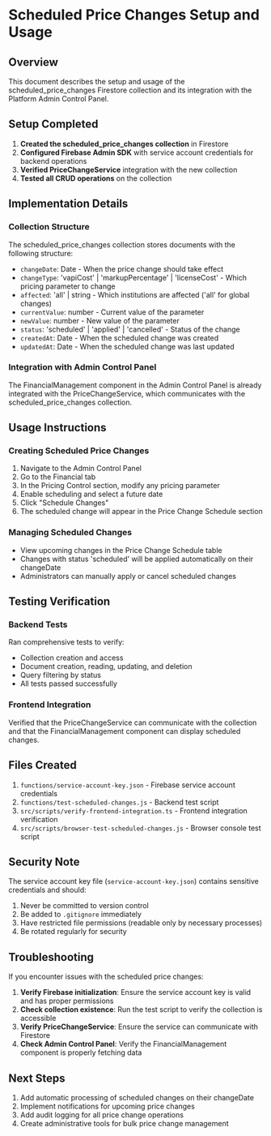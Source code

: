 # Scheduled Price Changes Setup and Usage

## Overview
This document describes the setup and usage of the scheduled_price_changes Firestore collection and its integration with the Platform Admin Control Panel.

## Setup Completed

1. **Created the scheduled_price_changes collection** in Firestore
2. **Configured Firebase Admin SDK** with service account credentials for backend operations
3. **Verified PriceChangeService** integration with the new collection
4. **Tested all CRUD operations** on the collection

## Implementation Details

### Collection Structure
The scheduled_price_changes collection stores documents with the following structure:
- `changeDate`: Date - When the price change should take effect
- `changeType`: 'vapiCost' | 'markupPercentage' | 'licenseCost' - Which pricing parameter to change
- `affected`: 'all' | string - Which institutions are affected ('all' for global changes)
- `currentValue`: number - Current value of the parameter
- `newValue`: number - New value of the parameter
- `status`: 'scheduled' | 'applied' | 'cancelled' - Status of the change
- `createdAt`: Date - When the scheduled change was created
- `updatedAt`: Date - When the scheduled change was last updated

### Integration with Admin Control Panel
The FinancialManagement component in the Admin Control Panel is already integrated with the PriceChangeService, which communicates with the scheduled_price_changes collection.

## Usage Instructions

### Creating Scheduled Price Changes
1. Navigate to the Admin Control Panel
2. Go to the Financial tab
3. In the Pricing Control section, modify any pricing parameter
4. Enable scheduling and select a future date
5. Click "Schedule Changes"
6. The scheduled change will appear in the Price Change Schedule section

### Managing Scheduled Changes
- View upcoming changes in the Price Change Schedule table
- Changes with status 'scheduled' will be applied automatically on their changeDate
- Administrators can manually apply or cancel scheduled changes

## Testing Verification

### Backend Tests
Ran comprehensive tests to verify:
- Collection creation and access
- Document creation, reading, updating, and deletion
- Query filtering by status
- All tests passed successfully

### Frontend Integration
Verified that the PriceChangeService can communicate with the collection and that the FinancialManagement component can display scheduled changes.

## Files Created

1. `functions/service-account-key.json` - Firebase service account credentials
2. `functions/test-scheduled-changes.js` - Backend test script
3. `src/scripts/verify-frontend-integration.ts` - Frontend integration verification
4. `src/scripts/browser-test-scheduled-changes.js` - Browser console test script

## Security Note
The service account key file (`service-account-key.json`) contains sensitive credentials and should:
1. Never be committed to version control
2. Be added to `.gitignore` immediately
3. Have restricted file permissions (readable only by necessary processes)
4. Be rotated regularly for security

## Troubleshooting

If you encounter issues with the scheduled price changes:

1. **Verify Firebase initialization**: Ensure the service account key is valid and has proper permissions
2. **Check collection existence**: Run the test script to verify the collection is accessible
3. **Verify PriceChangeService**: Ensure the service can communicate with Firestore
4. **Check Admin Control Panel**: Verify the FinancialManagement component is properly fetching data

## Next Steps

1. Add automatic processing of scheduled changes on their changeDate
2. Implement notifications for upcoming price changes
3. Add audit logging for all price change operations
4. Create administrative tools for bulk price change management